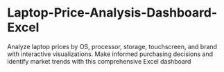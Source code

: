 # Laptop-Price-Analysis-Dashboard-Excel
Analyze laptop prices by OS, processor, storage, touchscreen, and brand with interactive visualizations. Make informed purchasing decisions and identify market trends with this comprehensive Excel dashboard
